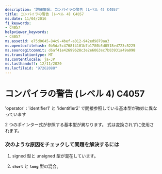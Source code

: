 ```yaml
---
description: '詳細情報: コンパイラの警告 (レベル 4) C4057'
title: コンパイラの警告 (レベル 4) C4057
ms.date: 11/04/2016
f1_keywords:
- C4057
helpviewer_keywords:
- C4057
ms.assetid: e75d0645-84c9-4bef-a812-942ed9879aa3
ms.openlocfilehash: 0b5da5c4768f4101b7b1780b5d0518ed723c5225
ms.sourcegitcommit: d6af41e42699628c3e2e6063ec7b03931a49a098
ms.translationtype: MT
ms.contentlocale: ja-JP
ms.lasthandoff: 12/11/2020
ms.locfileid: "97262088"
---
```

# <a name="compiler-warning-level-4-c4057"></a>コンパイラの警告 (レベル 4) C4057

'operator' : 'identifier1' と 'identifier2' で間接参照している基本型が微妙に異なっています

2 つのポインター式が参照する基本型が異なります。 式は変換されずに使用されます。

### <a name="to-fix-by-checking-the-following-possible-causes"></a>次のような原因をチェックして問題を解決するには

1. signed 型と unsigned 型が混在しています。

1. **`short`** と **`long`** 型の混合。
